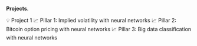

<strong>Projects</strong>.

💡 Project 1
        📈 Pillar 1: Implied volatility with neural networks
        📈 Pillar 2: Bitcoin option pricing with neural networks
        📈 Pillar 3: Big data classification with neural networks
